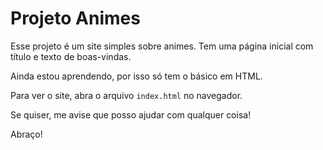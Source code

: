 # Projeto Animes

Esse projeto é um site simples sobre animes. Tem uma página inicial com título e texto de boas-vindas.

Ainda estou aprendendo, por isso só tem o básico em HTML.

Para ver o site, abra o arquivo `index.html` no navegador.

Se quiser, me avise que posso ajudar com qualquer coisa!

Abraço!
